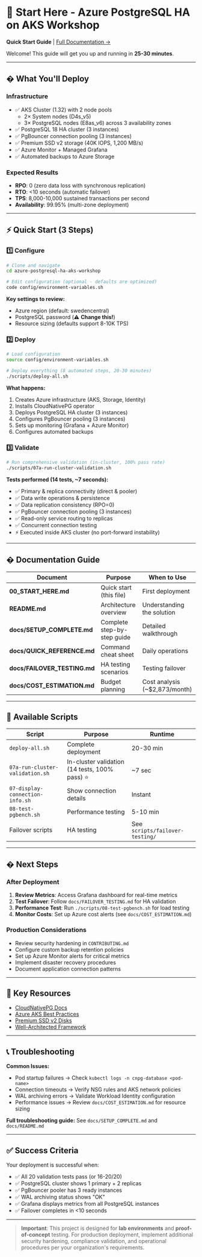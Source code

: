 # 🚀 Start Here - Azure PostgreSQL HA on AKS Workshop

**Quick Start Guide** | [Full Documentation →](docs/SETUP_COMPLETE.md)

Welcome! This guide will get you up and running in **25-30 minutes**.

---

## � What You'll Deploy

### Infrastructure
- ✅ AKS Cluster (1.32) with 2 node pools
  - 2× System nodes (D4s_v5)
  - 3× PostgreSQL nodes (E8as_v6) across 3 availability zones
- ✅ PostgreSQL 18 HA cluster (3 instances)
- ✅ PgBouncer connection pooling (3 instances)
- ✅ Premium SSD v2 storage (40K IOPS, 1,200 MB/s)
- ✅ Azure Monitor + Managed Grafana
- ✅ Automated backups to Azure Storage

### Expected Results
- **RPO**: 0 (zero data loss with synchronous replication)
- **RTO**: <10 seconds (automatic failover)
- **TPS**: 8,000-10,000 sustained transactions per second
- **Availability**: 99.95% (multi-zone deployment)

---

## ⚡ Quick Start (3 Steps)

### 1️⃣ Configure
```bash
# Clone and navigate
cd azure-postgresql-ha-aks-workshop

# Edit configuration (optional - defaults are optimized)
code config/environment-variables.sh
```

**Key settings to review:**
- Azure region (default: swedencentral)
- PostgreSQL password (⚠️ **Change this!**)
- Resource sizing (defaults support 8-10K TPS)

### 2️⃣ Deploy
```bash
# Load configuration
source config/environment-variables.sh

# Deploy everything (8 automated steps, 20-30 minutes)
./scripts/deploy-all.sh
```

**What happens:**
1. Creates Azure infrastructure (AKS, Storage, Identity)
2. Installs CloudNativePG operator
3. Deploys PostgreSQL HA cluster (3 instances)
4. Configures PgBouncer pooling (3 instances)
5. Sets up monitoring (Grafana + Azure Monitor)
6. Configures automated backups

### 3️⃣ Validate
```bash
# Run comprehensive validation (in-cluster, 100% pass rate)
./scripts/07a-run-cluster-validation.sh
```

**Tests performed (14 tests, ~7 seconds):**
- ✅ Primary & replica connectivity (direct & pooler)
- ✅ Data write operations & persistence
- ✅ Data replication consistency (RPO=0)
- ✅ PgBouncer connection pooling (3 instances)
- ✅ Read-only service routing to replicas
- ✅ Concurrent connection testing
- ⚡ Executed inside AKS cluster (no port-forward instability)

---

## � Documentation Guide

| Document | Purpose | When to Use |
|----------|---------|------------|
| **00_START_HERE.md** | Quick start (this file) | First deployment |
| **README.md** | Architecture overview | Understanding the solution |
| **docs/SETUP_COMPLETE.md** | Complete step-by-step guide | Detailed walkthrough |
| **docs/QUICK_REFERENCE.md** | Command cheat sheet | Daily operations |
| **docs/FAILOVER_TESTING.md** | HA testing scenarios | Testing failover |
| **docs/COST_ESTIMATION.md** | Budget planning | Cost analysis (~$2,873/month) |

---

## 🔧 Available Scripts

| Script | Purpose | Runtime |
|--------|---------|---------|
| `deploy-all.sh` | Complete deployment | 20-30 min |
| `07a-run-cluster-validation.sh` | In-cluster validation (14 tests, 100% pass) ⭐ | ~7 sec |
| `07-display-connection-info.sh` | Show connection details | Instant |
| `08-test-pgbench.sh` | Performance testing | 5-10 min |
| Failover scripts | HA testing | See `scripts/failover-testing/` |

---

## � Next Steps

### After Deployment
1. **Review Metrics**: Access Grafana dashboard for real-time metrics
2. **Test Failover**: Follow `docs/FAILOVER_TESTING.md` for HA validation
3. **Performance Test**: Run `./scripts/08-test-pgbench.sh` for load testing
4. **Monitor Costs**: Set up Azure cost alerts (see `docs/COST_ESTIMATION.md`)

### Production Considerations
- Review security hardening in `CONTRIBUTING.md`
- Configure custom backup retention policies
- Set up Azure Monitor alerts for critical metrics
- Implement disaster recovery procedures
- Document application connection patterns

---

## 🔗 Key Resources

- [CloudNativePG Docs](https://cloudnative-pg.io/)
- [Azure AKS Best Practices](https://learn.microsoft.com/azure/aks/)
- [Premium SSD v2 Disks](https://learn.microsoft.com/azure/virtual-machines/disks-types#premium-ssd-v2)
- [Well-Architected Framework](https://learn.microsoft.com/azure/architecture/framework/)

---

## 📞 Troubleshooting

**Common Issues:**
- Pod startup failures → Check `kubectl logs -n cnpg-database <pod-name>`
- Connection timeouts → Verify NSG rules and AKS network policies
- WAL archiving errors → Validate Workload Identity configuration
- Performance issues → Review `docs/COST_ESTIMATION.md` for resource sizing

**Full troubleshooting guide:** See `docs/SETUP_COMPLETE.md` and `docs/README.md`

---

## ✅ Success Criteria

Your deployment is successful when:

- ✅ All 20 validation tests pass (or 16-20/20)
- ✅ PostgreSQL cluster shows 1 primary + 2 replicas
- ✅ PgBouncer pooler has 3 ready instances
- ✅ WAL archiving status shows "OK"
- ✅ Grafana displays metrics from all PostgreSQL instances
- ✅ Failover completes in <10 seconds

---

> **Important**: This project is designed for **lab environments** and **proof-of-concept** testing. For production deployment, implement additional security hardening, compliance validation, and operational procedures per your organization's requirements.
